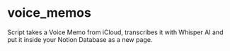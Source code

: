 # voice_memos
Script takes a Voice Memo from iCloud, transcribes it with Whisper AI and put it inside your Notion Database as a new page.
